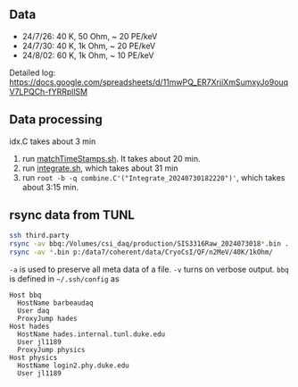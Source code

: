 ## Data

- 24/7/26: 40 K, 50 Ohm, ~ 20 PE/keV
- 24/7/30: 40 K, 1k Ohm, ~ 20 PE/keV
- 24/8/02: 60 K, 1k Ohm, ~ 10 PE/keV

Detailed log: <https://docs.google.com/spreadsheets/d/11mwPQ_ER7XrjiXmSumxyJo9ouqV7LPQCh-fYRRpllSM>

## Data processing

idx.C takes about 3 min

1. run [matchTimeStamps.sh](matchTimeStamps.sh). It takes about 20 min.
2. run [integrate.sh](integrate.sh), which takes about 31 min
3. run `root -b -q combine.C'("Integrate_20240730182220")'`, which takes about 3:15 min.

## rsync data from TUNL

```sh
ssh third.party
rsync -av bbq:/Volumes/csi_daq/production/SIS3316Raw_2024073018*.bin .
rsync -av *.bin p:/data7/coherent/data/CryoCsI/QF/n2MeV/40K/1kOhm/
```

`-a` is used to preserve all meta data of a file. `-v` turns on verbose output. `bbq` is defined in `~/.ssh/config` as

```sshconfig
Host bbq
  HostName barbeaudaq
  User daq
  ProxyJump hades
Host hades
  HostName hades.internal.tunl.duke.edu
  User jl1189
  ProxyJump physics
Host physics
  HostName login2.phy.duke.edu
  User jl1189
```
